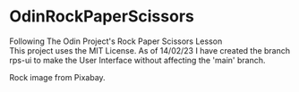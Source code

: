 # OdinRockPaperScissors
Following The Odin Project's Rock Paper Scissors Lesson  
This project uses the MIT License.
As of 14/02/23 I have created the branch rps-ui to make the User Interface without affecting the 'main' branch.

Rock image from Pixabay.
